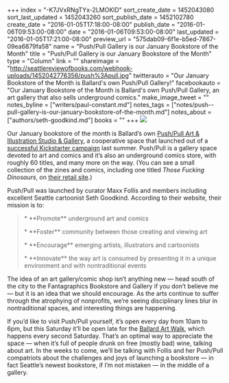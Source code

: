 +++
index = "-K7JVxRNgTYx-2LMOKlD"
sort_create_date = 1452043080
sort_last_updated = 1452043260
sort_publish_date = 1452102780
create_date = "2016-01-05T17:18:00-08:00"
publish_date = "2016-01-06T09:53:00-08:00"
date = "2016-01-06T09:53:00-08:00"
last_updated = "2016-01-05T17:21:00-08:00"
preview_url = "575dab09-6f1e-b5ed-7867-09ea6879fa58"
name = "Push/Pull Gallery is our January Bookstore of the Month"
title = "Push/Pull Gallery is our January Bookstore of the Month"
type = "Column"
link = ""
shareimage = "http://seattlereviewofbooks.com/webhook-uploads/1452042776356/push%3Apull.jpg"
twitterauto = "Our January Bookstore of the Month is Ballard's own Push/Pull Gallery!"
facebookauto = "Our January Bookstore of the Month is Ballard's own Push/Pull Gallery, an art gallery that also sells underground comics."
make_image_tweet = ""
notes_byline = ["writers/paul-constant.md"]
notes_tags = ["notes/push--pull-gallery-is-our-january-bookstore-of-the-month.md"]
notes_about = ["authors/seth-goodkind.md"]
books = ""
+++
![](/webhook-uploads/1452042776356/push%3Apull.jpg)

Our January bookstore of the month is Ballard’s own [Push/Pull Art & Illustration Studio & Gallery](http://pushpullseattle.weebly.com/), a cooperative space that launched out of a [successful Kickstarter campaign](https://www.kickstarter.com/projects/pushpullseattle/push-pull-art-gallery-new-retail-location-bigger-b) last summer. Push/Pull is a gallery space devoted to art and comics and it’s also an underground comics store, with roughly 60 titles, and many more on the way. (You can see a small collection of the zines and comics, including one titled *Those Fucking Dinosaurs*, on [their retail site](https://squareup.com/market/pushpullseattle).)

Push/Pull was launched by curator Maxx Follis and members including excellent Seattle cartoonist Seth Goodkind. According to their website, their mission is to:

<blockquote><p>* **Promote** underground art and comics</p>
<p>* **Foster** community between those creating and viewing art</p>
<p>* **Encourage** emerging artists, illustrators and cartoonists</p>
<p>* **Innovate** the way art is consumed by presenting it in a unique environment and with nontraditional events</p></blockquote>

The idea of an art gallery/comic shop isn’t anything new — head south of the city to the Fantagraphics Bookstore and Gallery if you don’t believe me — but it is an idea that we should encourage. As the arts continue to suffer through the atrophying of nonprofits, we’re seeing disciplinary lines blur in nontraditional spaces, and interesting things are happening.

If you’d like to visit Push/Pull yourself, it’s open every day from 10am to 6pm, but this Saturday it’ll be open late for the [Ballard Art Walk](http://ballardartwalk.blogspot.com/p/about.html), which happens every second Saturday. That’s an optimal way to appreciate the space — when it’s full of people drunk on free (mostly bad) wine, talking about art. In the weeks to come, we’ll be talking with Follis and her Push/Pull compatriots about the challenges and joys of launching a bookstore — in fact Seattle’s newest bookstore, if I’m not mistaken — in the middle of a gallery. 